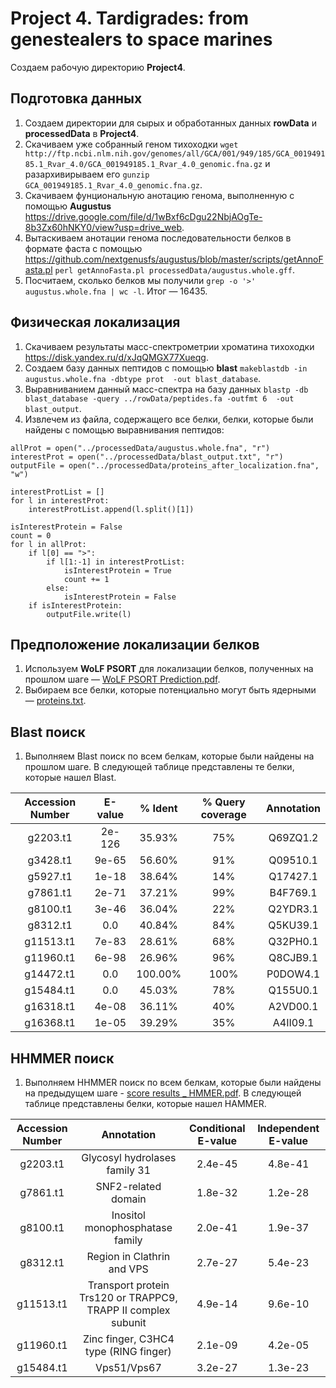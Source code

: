 # Project 4. Tardigrades: from genestealers to space marines
Создаем рабочую директорию **Project4**.

## Подготовка данных
1. Создаем директории для сырых и обработанных данных **rowData** и **processedData** в **Project4**.
2. Скачиваем уже собранный геном тихоходки `wget http://ftp.ncbi.nlm.nih.gov/genomes/all/GCA/001/949/185/GCA_001949185.1_Rvar_4.0/GCA_001949185.1_Rvar_4.0_genomic.fna.gz` и разархивирываем его `gunzip GCA_001949185.1_Rvar_4.0_genomic.fna.gz`.
3. Скачиваем фунциональную анотацию генома, выполненную с помощью **Augustus** https://drive.google.com/file/d/1wBxf6cDgu22NbjAOgTe-8b3Zx60hNKY0/view?usp=drive_web.
4. Вытаскиваем анотации генома последовательности белков в формате фаста с помощью https://github.com/nextgenusfs/augustus/blob/master/scripts/getAnnoFasta.pl `perl getAnnoFasta.pl processedData/augustus.whole.gff`.
5. Посчитаем, сколько белков мы получили `grep -o '>' augustus.whole.fna | wc -l`. Итог — 16435.

## Физическая локализация
1. Скачиваем результаты масс-спектрометрии хроматина тихоходки https://disk.yandex.ru/d/xJqQMGX77Xueqg.
2. Создаем базу данных пептидов с помощью **blast** `makeblastdb -in augustus.whole.fna -dbtype prot  -out blast_database`.
3. Выравниванием данный масс-спектра на базу данных `blastp -db blast_database -query ../rowData/peptides.fa -outfmt 6  -out blast_output`.
4. Извлечем из файла, содержащего все белки, белки, которые были найдены с помощью выравнивания пептидов:
```
allProt = open("../processedData/augustus.whole.fna", "r")
interestProt = open("../processedData/blast_output.txt", "r")
outputFile = open("../processedData/proteins_after_localization.fna", "w")

interestProtList = []
for l in interestProt:
    interestProtList.append(l.split()[1])

isInterestProtein = False
count = 0
for l in allProt:
    if l[0] == ">":
        if l[1:-1] in interestProtList:
            isInterestProtein = True
            count += 1
        else:
            isInterestProtein = False
    if isInterestProtein:
        outputFile.write(l)
```

## Предположение локализации белков
1. Используем **WoLF PSORT** для локализации белков, полученных на прошлом шаге — [WoLF PSORT Prediction.pdf](https://github.com/Daniil-Vlasenko/IBBioinformaticsWorkshop/files/10236580/WoLF.PSORT.Prediction.pdf).
2. Выбираем все белки, которые потенциально могут быть ядерными — [proteins.txt](https://github.com/Daniil-Vlasenko/IBBioinformaticsWorkshop/files/10237163/proteins.txt).

## Blast поиск
1. Выполняем Blast поиск по всем белкам, которые были найдены на прошлом шаге. В следующей таблице представлены те белки, которые нашел Blast.

| Accession Number | E-value | % Ident | % Query coverage | Annotation |
| :---: | :---: | :---: | :---: | :---: |
| g2203.t1 | 2e-126 | 35.93% | 75% | Q69ZQ1.2 |
| g3428.t1 | 9e-65	| 56.60% | 91% | Q09510.1 |
| g5927.t1 | 1e-18 | 38.64% | 14% | Q17427.1 |
| g7861.t1 | 2e-71 | 37.21% | 99% | B4F769.1 |
| g8100.t1 | 3e-46 | 36.04% | 22% | Q2YDR3.1 |
| g8312.t1 | 0.0 | 40.84% | 84% | Q5KU39.1 |
| g11513.t1 | 7e-83 | 28.61% | 68% | Q32PH0.1 |
| g11960.t1 | 6e-98 | 26.96% | 96% | Q8CJB9.1 |
| g14472.t1 | 0.0 | 100.00% | 100% | P0DOW4.1 |
| g15484.t1 | 0.0 | 45.03% | 78% | Q155U0.1 |
| g16318.t1 | 4e-08 | 36.11% | 40% | A2VD00.1 |
| g16368.t1 | 1e-05 | 39.29% | 35% | A4II09.1 |

## HHMMER поиск
1. Выполняем HHMMER поиск по всем белкам, которые были найдены на предыдущем шаге - [score results _ HMMER.pdf](https://github.com/Daniil-Vlasenko/IBBioinformaticsWorkshop/files/10238527/score.results._.HMMER.pdf). В следующей таблице представлены белки, которые нашел HAMMER.

| Accession Number | Annotation | Conditional E-value | Independent E-value |
| :---: | :---: | :---: | :---: |
| g2203.t1 | Glycosyl hydrolases family 31 | 2.4e-45 | 4.8e-41 |
| g7861.t1 | SNF2-related domain | 1.8e-32 | 1.2e-28 |
| g8100.t1 | Inositol monophosphatase family | 2.0e-41 | 1.9e-37 |
| g8312.t1 | Region in Clathrin and VPS | 2.7e-27 | 5.4e-23 |
| g11513.t1 | Transport protein Trs120 or TRAPPC9, TRAPP II complex subunit | 4.9e-14 | 9.6e-10 |
| g11960.t1 | Zinc finger, C3HC4 type (RING finger) | 2.1e-09 | 4.2e-05 |
| g15484.t1 | Vps51/Vps67 | 3.2e-27 | 1.3e-23 |

